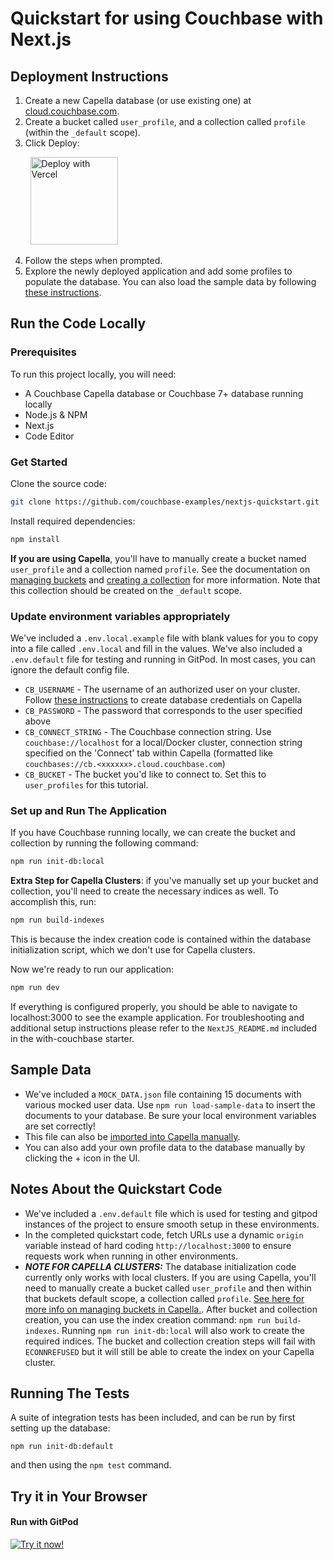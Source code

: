 # Quickstart for using Couchbase with Next.js


## Deployment Instructions
1. Create a new Capella database (or use existing one) at [cloud.couchbase.com](https://cloud.couchbase.com/).
2. Create a bucket called `user_profile`, and a collection called `profile` (within the `_default` scope).
3. Click Deploy:

&nbsp; &nbsp; &nbsp; &nbsp; <a href="https://vercel.com/new/clone?repository-url=https%3A%2F%2Fgithub.com%2Fcouchbase-examples%2Fnextjs-quickstart&project-name=couchbase-nextjs-quickstart&repository-name=couchbase-nextjs-quickstart&developer-id=oac_5eS7l7O4wvTE47rCKEYSFLQT&integration-ids=oac_5eS7l7O4wvTE47rCKEYSFLQT"><img src="https://vercel.com/button" alt="Deploy with Vercel" width="140px"/></a>

4. Follow the steps when prompted.  
5. Explore the newly deployed application and add some profiles to populate the database. You can also load the sample data by following [these instructions](#sample-data).


## Run the Code Locally
### Prerequisites
To run this project locally, you will need:
- A Couchbase Capella database or Couchbase 7+ database running locally
- Node.js & NPM
- Next.js
- Code Editor

### Get Started
Clone the source code:
```sh
git clone https://github.com/couchbase-examples/nextjs-quickstart.git
```

Install required dependencies:
```sh
npm install
```

**If you are using Capella**, you'll have to manually create a bucket named `user_profile` and a collection named `profile`. See the documentation on [managing buckets](https://docs.couchbase.com/cloud/clusters/data-service/manage-buckets.html) and [creating a collection](https://docs.couchbase.com/cloud/clusters/data-service/scopes-collections.html#create-a-collection) for more information. Note that this collection should be created on the `_default` scope.

### Update environment variables appropriately
We've included a `.env.local.example` file with blank values for you to copy into a file called `.env.local` and fill in the values. We've also included a `.env.default` file for testing and running in GitPod. In most cases, you can ignore the default config file. 
- `CB_USERNAME` - The username of an authorized user on your cluster. Follow [these instructions](https://docs.couchbase.com/cloud/clusters/manage-database-users.html#create-database-credentials) to create database credentials on Capella
- `CB_PASSWORD` - The password that corresponds to the user specified above
- `CB_CONNECT_STRING` - The Couchbase connection string. Use `couchbase://localhost` for a local/Docker cluster, connection string specified on the 'Connect' tab within Capella (formatted like `couchbases://cb.<xxxxxx>.cloud.couchbase.com`)
- `CB_BUCKET` - The bucket you'd like to connect to. Set this to `user_profiles` for this tutorial.

### Set up and Run The Application
If you have Couchbase running locally, we can create the bucket and collection by running the following command:
```sh
npm run init-db:local
```

**Extra Step for Capella Clusters**: if you've manually set up your bucket and collection, you'll need to create the necessary indices as well. To accomplish this, run:
```sh
npm run build-indexes
```
This is because the index creation code is contained within the database initialization script, which we don't use for Capella clusters.

Now we're ready to run our application:
```sh
npm run dev
```

If everything is configured properly, you should be able to navigate to localhost:3000 to see the example application. For troubleshooting and additional setup instructions please refer to the `NextJS_README.md` included in the with-couchbase starter.


## Sample Data
- We've included a `MOCK_DATA.json` file containing 15 documents with various mocked user data. Use `npm run load-sample-data` to insert the documents to your database. Be sure your local environment variables are set correctly!
- This file can also be [imported into Capella manually](https://docs.couchbase.com/cloud/clusters/data-service/import-data-documents.html). 
- You can also add your own profile data to the database manually by clicking the + icon in the UI.


## Notes About the Quickstart Code
- We've included a `.env.default` file which is used for testing and gitpod instances of the project to ensure smooth setup in these environments.
- In the completed quickstart code, fetch URLs use a dynamic `origin` variable instead of hard coding `http://localhost:3000` to ensure requests work when running in other environments.
- _**NOTE FOR CAPELLA CLUSTERS:**_ The database initialization code currently only works with local clusters. If you are using Capella, you'll need to manually create a bucket called `user_profile` and then within that buckets default scope, a collection called `profile`. [See here for more info on managing buckets in Capella.](https://docs.couchbase.com/cloud/clusters/data-service/manage-buckets.html). After bucket and collection creation, you can use the index creation command: `npm run build-indexes`. Running `npm run init-db:local` will also work to create the required indices. The bucket and collection creation steps will fail with `ECONNREFUSED` but it will still be able to create the index on your Capella cluster.


## Running The Tests
A suite of integration tests has been included, and can be run by first setting up the database:
```
npm run init-db:default
```
and then using the `npm test` command.


## Try it in Your Browser
#### Run with GitPod
[![Try it now!](https://da-demo-images.s3.amazonaws.com/runItNow_outline.png?couchbase-example=nextjs-quickstart-repo&source=github)](https://gitpod.io/#https://github.com/couchbase-examples/nextjs-quickstart)

